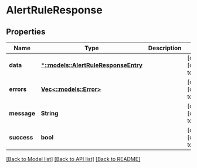 # AlertRuleResponse

## Properties
| Name        | Type                                                               | Description | Notes                        |
| ----------- | ------------------------------------------------------------------ | ----------- | ---------------------------- |
| **data**    | [***::models::AlertRuleResponseEntry**](AlertRuleResponseEntry.md) |             | [optional] [default to null] |
| **errors**  | [**Vec<::models::Error>**](Error.md)                               |             | [optional] [default to null] |
| **message** | **String**                                                         |             | [optional] [default to null] |
| **success** | **bool**                                                           |             | [optional] [default to null] |

[[Back to Model list]](../README.md#documentation-for-models) [[Back to API list]](../README.md#documentation-for-api-endpoints) [[Back to README]](../README.md)
